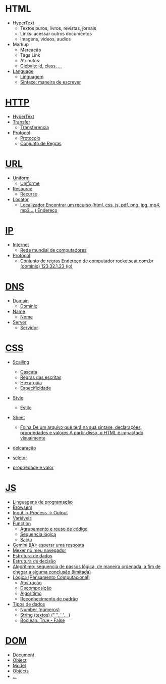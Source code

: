 # HTML

- HyperText
  - Textos puros, livros, revistas, jornais
  - Links: acessar outros documentos
  - Imagens, videos, audios
- Markup
  - Marcação
  - Tags <a>Link</a>
  - Atrinutos: <a href="https://rocketseat.com.br">
  - Globais: id, class, ...  
- Language
  - Linguagem
  - Sintaxe: maneira de escrever  

# HTTP
- HyperText
- Transfer
  - Transferencia
- Protocol
  - Protocolo
  - Conjunto de Regras

# URL
- Uniform
  - Uniforme
- Resource
  - Recurso
- Locator
  - Localizador
 Encontrar um recurso (html, css, js, pdf, png, jpg, mp4, mp3....)
 Endereço

 # IP
- Internet
  - Rede mundial de computadores
- Protocol
  - Conjunto de regras
Endereço de computador
rocketseat.com.br (domínio)
123.32.1.23 (ip)

# DNS
- Domain
  - Domínio
- Name
  - Nome
- Server
  - Servidor  
  
# CSS

- Scailing
  - Cascata
  - Regras das escritas
  - Hierarquia
  - Especificidade
- Style
  - Estilo
- Sheet
  - Folha
De um arquivo que terá na sua sintaxe, declarações, propriedades e valores
A partir disso, o HTML é impactado visualmente    

- delcaração
- seletor
- propriedade e valor

# JS
- Linguagens de programação
- Browsers
- Input -> Process -> Output
- Variáveis
- Function
  - Agrupamento e reuso de código
  - Sequencia lógica
  - Saída
- Gemini (IA): esperar uma resposta
- Mexer no meu navegador
- Estrutura de dados
- Estrutura de decisão
- Algoritimo: sequencia de passos lógica, de maneira ordenada, a fim de chegar a alguma conclusão (limitada)
- Lógica (Pensamento Computacional)
  - Abstração
  - Decomposição
  - Algorítimo
  - Reconhecimento de padrão
- Tipos de dados
  -  Number (números)
  -  String (textos) (" ", ' ', ` `)
  -  Boolean: True - False  

# DOM
 - Document
 - Object
 - Model
 - Objects
 - ...